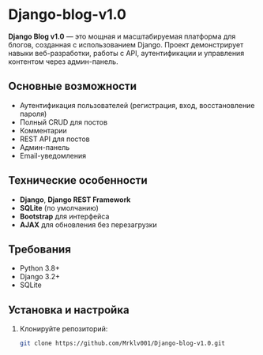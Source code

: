 # Django-blog-v1.0

**Django Blog v1.0** — это мощная и масштабируемая платформа для блогов, созданная с использованием Django. Проект демонстрирует навыки веб-разработки, работы с API, аутентификации и управления контентом через админ-панель.

## Основные возможности

- Аутентификация пользователей (регистрация, вход, восстановление пароля)
- Полный CRUD для постов
- Комментарии
- REST API для постов
- Админ-панель
- Email-уведомления

## Технические особенности

- **Django**, **Django REST Framework**
- **SQLite** (по умолчанию)
- **Bootstrap** для интерфейса
- **AJAX** для обновления без перезагрузки

## Требования

- Python 3.8+
- Django 3.2+
- SQLite

## Установка и настройка

1. Клонируйте репозиторий:
   ```bash
   git clone https://github.com/Mrklv001/Django-blog-v1.0.git


